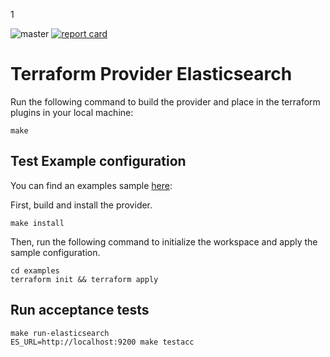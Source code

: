 1

![master](https://github.com/github/docs/actions/workflows/main.yml/badge.svg?branch=master)
[![report card](https://img.shields.io/badge/go%20report-A+-brightgreen.svg?style=flat)](https://goreportcard.com/report/github.com/mattermost/terraform-provider-elasticsearch)

# Terraform Provider Elasticsearch

Run the following command to build the provider and place in the terraform plugins in your local machine:

```shell
make
```

## Test Example configuration

You can find an examples sample [here](examples):

First, build and install the provider.

```shell
make install
```

Then, run the following command to initialize the workspace and apply the sample configuration.

```shell
cd examples
terraform init && terraform apply
```

## Run acceptance tests

```
make run-elasticsearch 
ES_URL=http://localhost:9200 make testacc
```
